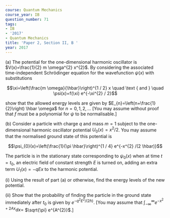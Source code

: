 ```yaml
---
course: Quantum Mechanics
course_year: IB
question_number: 71
tags:
- IB
- '2017'
- Quantum Mechanics
title: 'Paper 2, Section II, B '
year: 2017
---
```




(a) The potential for the one-dimensional harmonic oscillator is $V(x)=\frac{1}{2} m \omega^{2} x^{2}$. By considering the associated time-independent Schrödinger equation for the wavefunction $\psi(x)$ with substitutions

$$\xi=\left(\frac{m \omega}{\hbar}\right)^{1 / 2} x \quad \text { and } \quad \psi(x)=f(\xi) e^{-\xi^{2} / 2}$$

show that the allowed energy levels are given by $E_{n}=\left(n+\frac{1}{2}\right) \hbar \omega$ for $n=0,1,2, \ldots$ [You may assume without proof that $f$ must be a polynomial for $\psi$ to be normalisable.]

(b) Consider a particle with charge $q$ and mass $m=1$ subject to the one-dimensional harmonic oscillator potential $U_{0}(x)=x^{2} / 2$. You may assume that the normalised ground state of this potential is

$$\psi_{0}(x)=\left(\frac{1}{\pi \hbar}\right)^{1 / 4} e^{-x^{2} /(2 \hbar)}$$

The particle is in the stationary state corresponding to $\psi_{0}(x)$ when at time $t=t_{0}$, an electric field of constant strength $E$ is turned on, adding an extra term $U_{1}(x)=-q E x$ to the harmonic potential.

(i) Using the result of part (a) or otherwise, find the energy levels of the new potential.

(ii) Show that the probability of finding the particle in the ground state immediately after $t_{0}$ is given by $e^{-q^{2} E^{2} /(2 \hbar)}$. [You may assume that $\int_{-\infty}^{\infty} e^{-x^{2}+2 A x} d x=$ $\sqrt{\pi} e^{A^{2}}$.]